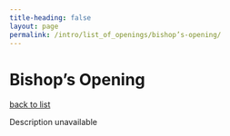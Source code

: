 ```yaml
---
title-heading: false
layout: page
permalink: /intro/list_of_openings/bishop’s-opening/
---
```


# Bishop’s Opening

[back to list](../../list_of_openings)

Description unavailable